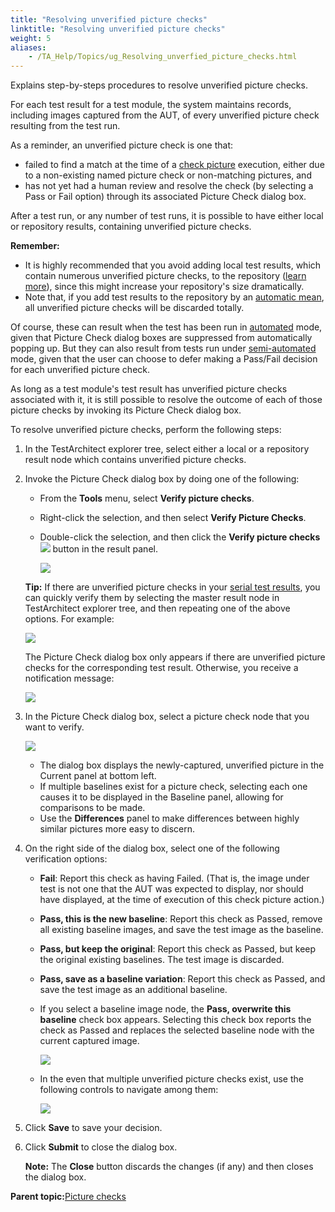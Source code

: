 ```yaml
--- 
title: "Resolving unverified picture checks"
linktitle: "Resolving unverified picture checks"
weight: 5
aliases: 
    - /TA_Help/Topics/ug_Resolving_unverfied_picture_checks.html
---
```


Explains step-by-steps procedures to resolve unverified picture checks.

For each test result for a test module, the system maintains records, including images captured from the AUT, of every unverified picture check resulting from the test run.

As a reminder, an unverified picture check is one that:

-   failed to find a match at the time of a [check picture](/TA_Automation/Topics/bia_check_picture.html) execution, either due to a non-existing named picture check or non-matching pictures, and
-   has not yet had a human review and resolve the check \(by selecting a Pass or Fail option\) through its associated Picture Check dialog box.

After a test run, or any number of test runs, it is possible to have either local or repository results, containing unverified picture checks.

**Remember:**

-   It is highly recommended that you avoid adding local test results, which contain numerous unverified picture checks, to the repository \([learn more](Test_result_storing.html)\), since this might increase your repository's size dramatically.
-   Note that, if you add test results to the repository by an [automatic mean](Test_result_storing_automatically.html), all unverified picture checks will be discarded totally.

Of course, these can result when the test has been run in [automated](/TA_Automation/Topics/bis_verify_picture.html) mode, given that Picture Check dialog boxes are suppressed from automatically popping up. But they can also result from tests run under [semi-automated](/TA_Automation/Topics/bis_verify_picture.html) mode, given that the user can choose to defer making a Pass/Fail decision for each unverified picture check.

As long as a test module's test result has unverified picture checks associated with it, it is still possible to resolve the outcome of each of those picture checks by invoking its Picture Check dialog box.

To resolve unverified picture checks, perform the following steps:

1.  In the TestArchitect explorer tree, select either a local or a repository result node which contains unverified picture checks.

2.  Invoke the Picture Check dialog box by doing one of the following:

    -   From the **Tools** menu, select **Verify picture checks**.
    -   Right-click the selection, and then select **Verify Picture Checks**.
    -   Double-click the selection, and then click the **Verify picture checks** ![](/TA_Automation/Images/btn_verify_picture_check_result_panel.png) button in the result panel.

        ![](/images//Images/bia_check_picture_aut_7.png)

    **Tip:** If there are unverified picture checks in your [serial test results](ug_test_results_introduction.html#section.Serial_results), you can quickly verify them by selecting the master result node in TestArchitect explorer tree, and then repeating one of the above options. For example:

    ![](/images//Images/verify_PC_master_results.png)

    The Picture Check dialog box only appears if there are unverified picture checks for the corresponding test result. Otherwise, you receive a notification message:

    ![](/images//Images/bia_check_picture_aut_13.png)

3.  In the Picture Check dialog box, select a picture check node that you want to verify.

    ![](/images//Images/Picture_check_dlg.png)

    -   The dialog box displays the newly-captured, unverified picture in the Current panel at bottom left.
    -   If multiple baselines exist for a picture check, selecting each one causes it to be displayed in the Baseline panel, allowing for comparisons to be made.
    -   Use the **Differences** panel to make differences between highly similar pictures more easy to discern.
4.  On the right side of the dialog box, select one of the following verification options:

    -   **Fail**: Report this check as having Failed. \(That is, the image under test is not one that the AUT was expected to display, nor should have displayed, at the time of execution of this check picture action.\)
    -   **Pass, this is the new baseline**: Report this check as Passed, remove all existing baseline images, and save the test image as the baseline.
    -   **Pass, but keep the original**: Report this check as Passed, but keep the original existing baselines. The test image is discarded.
    -   **Pass, save as a baseline variation**: Report this check as Passed, and save the test image as an additional baseline.
    -   If you select a baseline image node, the **Pass, overwrite this baseline** check box appears. Selecting this check box reports the check as Passed and replaces the selected baseline node with the current captured image.

        ![](/images//Images/Picture_check_dlg_1.png)

    -   In the even that multiple unverified picture checks exist, use the following controls to navigate among them:

        ![](/images//Images/btn_navigation_multiple_picture_check.png)

5.  Click **Save** to save your decision.

6.  Click **Submit** to close the dialog box.

    **Note:** The **Close** button discards the changes \(if any\) and then closes the dialog box.


**Parent topic:**[Picture checks](/TA_Help/Topics/Projects_and_tests_picture_check.html)

